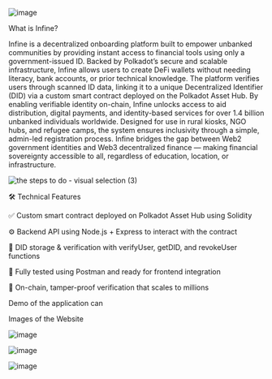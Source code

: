 ![image](https://github.com/user-attachments/assets/c57ca19f-479d-405d-b00b-773af2c512b4)


What is Infine?

Infine is a decentralized onboarding platform built to empower unbanked communities by providing instant access to financial tools using only a government-issued ID. Backed by Polkadot’s secure and scalable infrastructure, Infine allows users to create DeFi wallets without needing literacy, bank accounts, or prior technical knowledge. The platform verifies users through scanned ID data, linking it to a unique Decentralized Identifier (DID) via a custom smart contract deployed on the Polkadot Asset Hub.
By enabling verifiable identity on-chain, Infine unlocks access to aid distribution, digital payments, and identity-based services for over 1.4 billion unbanked individuals worldwide. Designed for use in rural kiosks, NGO hubs, and refugee camps, the system ensures inclusivity through a simple, admin-led registration process. Infine bridges the gap between Web2 government identities and Web3 decentralized finance — making financial sovereignty accessible to all, regardless of education, location, or infrastructure.


![the steps to do - visual selection (3)](https://github.com/user-attachments/assets/738636e2-76da-4f02-bed6-b63c5907ed07)



🛠️ Technical Features

✅ Custom smart contract deployed on Polkadot Asset Hub using Solidity

⚙️ Backend API using Node.js + Express to interact with the contract

🔐 DID storage & verification with verifyUser, getDID, and revokeUser functions

💬 Fully tested using Postman and ready for frontend integration

🔗 On-chain, tamper-proof verification that scales to millions

Demo of the application
can

Images of the Website

![image](https://github.com/user-attachments/assets/b3de0722-81ba-44c0-b865-4defaadc12c7)

![image](https://github.com/user-attachments/assets/5bfb0d10-9724-4bb4-bb79-447b263e4552)

![image](https://github.com/user-attachments/assets/cda1b861-b421-49f4-b7ef-04506eabdbf7)


